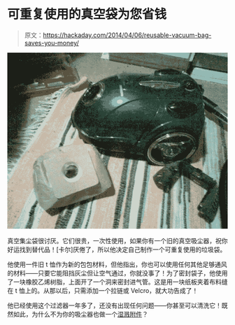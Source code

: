 # 可重复使用的真空袋为您省钱

> 原文：<https://hackaday.com/2014/04/06/reusable-vacuum-bag-saves-you-money/>

![FTWP5L5FLROLXM5.MEDIUM](img/8da9617436779db046c9103db6331424.png)

真空集尘袋很讨厌。它们很贵，一次性使用，如果你有一个旧的真空吸尘器，祝你好运找到替代品！[卡尔]厌倦了，所以他决定自己制作一个可重复使用的垃圾袋。

他使用一件旧 t 恤作为新的包包材料，但他指出，你也可以使用任何其他足够通风的材料——只要它能阻挡灰尘但让空气通过，你就没事了！为了密封袋子，他使用了一块橡胶乙烯树脂，上面开了一个洞来密封进气管。这是用一块纸板夹着布料缝在 t 恤上的。从那以后，只需添加一个拉链或 Velcro，就大功告成了！

他已经使用这个过滤器一年多了，还没有出现任何问题——你甚至可以清洗它！既然如此，为什么不为你的吸尘器也做一个[湿溅附件](http://hackaday.com/2013/06/13/wet-spill-vacuum-cleaner-attachment/)？